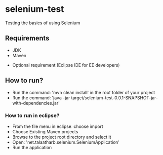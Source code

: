 # selenium-test
Testing the basics of using Selenium

## Requirements
- JDK
- Maven
* Optional requirement (Eclipse IDE for EE developers)

## How to run?
- Run the command: 'mvn clean install' in the root folder of your project
- Run the command: 'java -jar target/selenium-test-0.0.1-SNAPSHOT-jar-with-dependencies.jar'

### How to run in eclipse?
- From the file menu in eclipse: choose import
- Choose Existing Maven projects
- Browse to the project root directory and select it
- Open: 'net.talaatharb.selenium.SeleniumApplication'
- Run the application